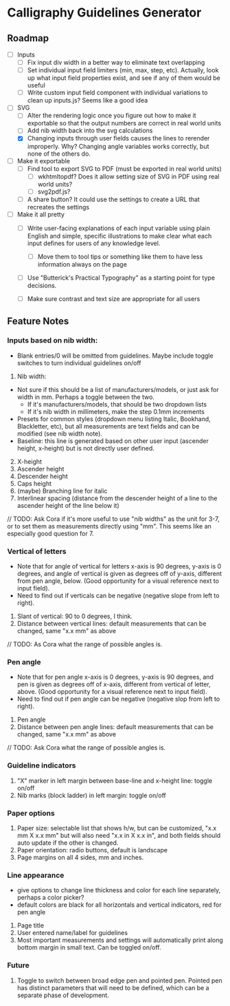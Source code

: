 # Calligraphy Guidelines Generator

## Roadmap

- [ ] Inputs
  - [ ] Fix input div width in a better way to eliminate text overlapping
  - [ ] Set individual input field limiters (min, max, step, etc). Actually, look up what input field properties exist, and see if any of them would be useful
  - [ ] Write custom input field component with individual variations to clean up inputs.js? Seems like a good idea

- [ ] SVG
  - [ ] Alter the rendering logic once you figure out how to make it exportable so that the output numbers are correct in real world units
  - [ ] Add nib width back into the svg calculations
  - [x] Changing inputs through user fields causes the lines to rerender improperly. Why? Changing angle variables works correctly, but none of the others do.

- [ ] Make it exportable
  - [ ] Find tool to export SVG to PDF (must be exported in real world units)
    - [ ] wkhtmltopdf? Does it allow setting size of SVG in PDF using real world units?
    - [ ] svg2pdf.js?
  - [ ] A share button? It could use the settings to create a URL that recreates the settings

- [ ] Make it all pretty
  - [ ] Write user-facing explanations of each input variable using plain English and simple, specific illustrations to make clear what each input defines for users of any knowledge level.
    - [ ] Move them to tool tips or something like them to have less information always on the page
  - [ ] Use "Butterick's Practical Typography" as a starting point for type decisions.
  - [ ] Make sure contrast and text size are appropriate for all users


## Feature Notes

### Inputs based on nib width:
* Blank entries/0 will be omitted from guidelines. Maybe include toggle switches to turn individual guidelines on/off
1. Nib width:
  * Not sure if this should be a list of manufacturers/models, or just ask for width in mm. Perhaps a toggle between the two.
    * If it's manufacturers/models, that should be two dropdown lists
    * If it's nib width in millimeters, make the step 0.1mm increments
  * Presets for common styles (dropdown menu listing Italic, Bookhand, Blackletter, etc), but all measurements are text fields and can be modified (see nib width note).
  * Baseline: this line is generated based on other user input (ascender height, x-height) but is not directly user defined.
2. X-height
3. Ascender height
4. Descender height
5. Caps height
6. (maybe) Branching line for italic
7. Interlinear spacing (distance from the descender height of a line to the ascender height of the line below it)

// TODO: Ask Cora if it's more useful to use "nib widths" as the unit for 3-7, or to set them as measurements directly using "mm". This seems like an especially good question for 7.

### Vertical of letters
* Note that for angle of vertical for letters x-axis is 90 degrees, y-axis is 0 degrees, and angle of vertical is given as degrees off of y-axis, different from pen angle, below. (Good opportunity for a visual reference next to input field).
* Need to find out if verticals can be negative (negative slope from left to right).
1. Slant of vertical: 90 to 0 degrees, I think.
2. Distance between vertical lines: default measurements that can be changed, same "x.x mm" as above

// TODO: As Cora what the range of possible angles is.

### Pen angle
* Note that for pen angle x-axis is 0 degrees, y-axis is 90 degrees, and pen is given as degrees off of x-axis, different from vertical of letter, above. (Good opportunity for a visual reference next to input field).
* Need to find out if pen angle can be negative (negative slop from left to right).
1. Pen angle
2. Distance between pen angle lines: default measurements that can be changed, same "x.x mm" as above

// TODO: Ask Cora what the range of possible angles is.

### Guideline indicators
1. "X" marker in left margin between base-line and x-height line: toggle on/off
2. Nib marks (block ladder) in left margin: toggle on/off

### Paper options
1. Paper size: selectable list that shows h/w, but can be customized, "x.x mm X x.x mm" but will also need "x.x in X x.x in", and both fields should auto update if the other is changed.
2. Paper orientation: radio buttons, default is landscape
3. Page margins on all 4 sides, mm and inches.

### Line appearance
* give options to change line thickness and color for each line separately, perhaps a color picker?
* default colors are black for all horizontals and vertical indicators, red for pen angle
1. Page title
2. User entered name/label for guidelines
3. Most important measurements and settings will automatically print along bottom margin in small text. Can be toggled on/off.

### Future
1. Toggle to switch between broad edge pen and pointed pen. Pointed pen has distinct parameters that will need to be defined, which can be a separate phase of development.
